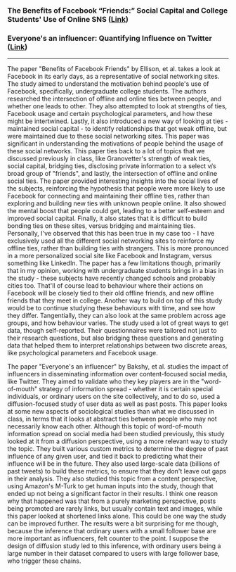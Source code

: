 ### The Benefits of Facebook “Friends:” Social Capital and College Students' Use of Online SNS ([Link](https://onlinelibrary.wiley.com/doi/epdf/10.1111/j.1083-6101.2007.00367.x))
### Everyone's an influencer: Quantifying Influence on Twitter ([Link](https://www.microsoft.com/en-us/research/wp-content/uploads/2016/02/b_h_m_w_WSDM_11.pdf))

---

The paper "Benefits of Facebook Friends" by Ellison, et al. takes a look at Facebook in its early days, as a representative of social networking sites. The study aimed to understand the motivation behind people's use of Facebook, specifically, undergraduate college students. The authors researched the intersection of offline and online ties between people, and whether one leads to other. They also attempted to look at strengths of ties, Facebook usage and certain psychological parameters, and how these might be intertwined. Lastly, it also introduced a new way of looking at ties - maintained social capital - to identify relationships that got weak offline, but were maintained due to these social networking sites. This paper was significant in understanding the motivations of people behind the usage of these social networks. This paper ties back to a lot of topics that we discussed previously in class, like Granovetter's strength of weak ties, social capital, bridging ties, disclosing private information to a select v/s broad group of "friends", and lastly, the intersection of offline and online social ties. The paper provided interesting insights into the social lives of the subjects, reinforcing the hypothesis that people were more likely to use Facebook for connecting and maintaining their offline ties, rather than exploring and building new ties with unknown people online. It also showed the mental boost that people could get, leading to a better self-esteem and improved social capital. Finally, it also states that it is difficult to build bonding ties on these sites, versus bridging and maintaining ties. Personally, I've observed that this has been true in my case too - I have exclusively used all the different social networking sites to reinforce my offline ties, rather than building ties with strangers. This is more pronounced in a more personalized social site like Facebook and Instagram, versus something like LinkedIn. The paper has a few limitations though, primarily that in my opinion, working with undergraduate students brings in a bias in the study - these subjects have recently changed schools and probably cities too. That'll of course lead to behaviour where their actions on Facebook will be closely tied to their old offline friends, and new offline friends that they meet in college. Another way to build on top of this study would be to continue studying these behaviours with time, and see how they differ. Tangentially, they can also look at the same problem across age groups, and how behaviour varies. The study used a lot of great ways to get data, though self-reported. Their questionnaires were tailored not just to their research questions, but also bridging these questions and generating data that helped them to interpret relationships between two discrete areas, like psychological parameters and Facebook usage.  

The paper "Everyone's an influencer" by Bakshy, et al. studies the impact of influencers in disseminating information over content-focused social media, like Twitter. They aimed to validate who they key players are in the "word-of-mouth" strategy of information spread - whether it is certain special individuals, or ordinary users on the site collectively, and to do so, used a diffusion-focused study of user data as well as past posts. This paper looks at some new aspects of sociological studies than what we discussed in class, in terms that it looks at abstract ties between people who may not necessarily know each other. Although this topic of word-of-mouth information spread on social media had been studied previously, this study looked at it from a diffusion perspective, using a more relevant way to study the topic. They built various custom metrics to determine the degree of past influence of any given user, and tied it back to predicting what their influence will be in the future. They also used large-scale data (billions of past tweets) to build these metrics, to ensure that they don't leave out gaps in their analysis. They also studied this topic from a content perspective, using Amazon's M-Turk to get human inputs into the study, though that ended up not being a significant factor in their results. I think one reason why that happened was that from a purely marketing perspective, posts being promoted are rarely links, but usually contain text and images, while this paper looked at shortened links alone. This could be one way the study can be improved further. The results were a bit surprising for me though, because the inference that ordinary users with a small follower base are more important as influencers, felt counter to the point. I suppose the design of diffusion study led to this inference, with ordinary users being a large number in their dataset compared to users with large follower base, who trigger these chains.